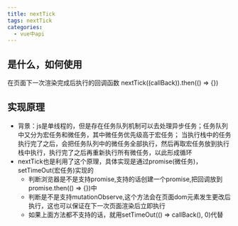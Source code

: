 ```yaml
---
title: nextTick
tags: nextTick
categories:
  - vue中api
---
```


## 是什么，如何使用

  在页面下一次渲染完成后执行的回调函数
  nextTick((callBack)).then(() => {})

## 实现原理

* 背景：js是单线程的，但是存在任务队列机制可以去处理异步任务；任务队列中又分为宏任务和微任务，其中微任务优先级高于宏任务；
  当执行栈中的任务执行完了之后，会把任务队列中的微任务全部执行，然后再取宏任务放到执行栈中执行，执行完了之后再重新执行所有微任务，以此形成循环
* nextTick也是利用了这个原理，具体实现是通过promise(微任务)，setTimeOut(宏任务)实现的
  * 判断浏览器是不是支持promise,支持的话创建一个promise,把回调放到promise.then(() => {})中
  * 判断是不是支持mutationObserve,这个方法会在页面dom元素发生更改后执行，这也可以保证在下一次页面渲染后立即执行
  * 如果上面方法都不支持的话，就用setTimeOut(() => callBack(), 0)代替
